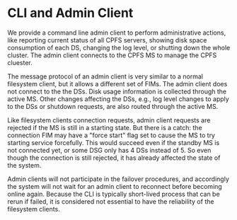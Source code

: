 # CLI and Admin Client #

We provide a command line admin client to perform administrative
actions, like reporting current status of all CPFS servers, showing
disk space consumption of each DS, changing the log level, or shutting
down the whole cluster.  The admin client connects to the CPFS MS to
manage the CPFS cluester.

The message protocol of an admin client is very similar to a normal
filesystem client, but it allows a different set of FIMs.  The admin
client does not connect to the the DSs.  Disk usage information is
collected through the active MS.  Other changes affecting the DSs,
e.g., log level changes to apply to the DSs or shutdown requests, are
also routed through the active MS.

Like filesystem clients connection requests, admin client requests are
rejected if the MS is still in a starting state.  But there is a
catch: the connection FIM may have a "force start" flag set to cause
the MS to try starting service forcefully.  This would succeed even if
the standby MS is not connected yet, or some DSG only has 4 DSs
instead of 5.  So even though the connection is still rejected, it has
already affected the state of the system.

Admin clients will not participate in the failover procedures, and
accordingly the system will not wait for an admin client to reconnect
before becoming online again.  Because the CLI is typically
short-lived process that can be rerun if failed, it is considered not
essential to have the reliability of the filesystem clients.
